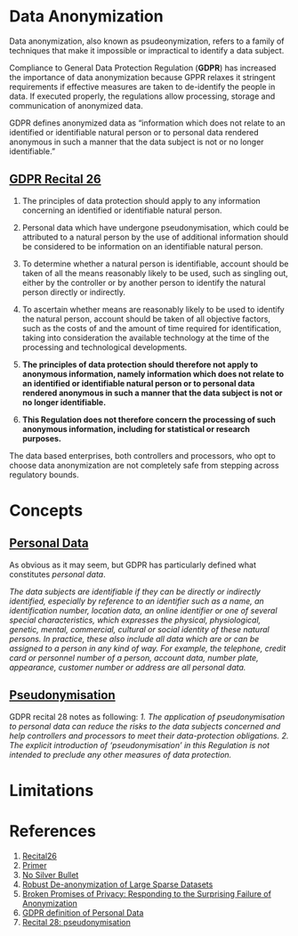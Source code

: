 # Data Anonymization

Data anonymization, also known as psudeonymization, refers to a family of techniques that make it impossible or impractical to identify a data subject.

Compliance to General Data Protection Regulation (**GDPR**) has increased the importance of data anonymization because GPPR relaxes it stringent requirements if effective measures are taken to de-identify the people in data. If executed properly, the regulations allow processing, storage and communication of anonymized data.

GDPR defines anonymized data as “information which does not relate to an identified or identifiable natural person or to personal data rendered anonymous in such a manner that the data subject is not or no longer identifiable.”

## **[GDPR Recital 26](https://gdpr-info.eu/recitals/no-26/)** 

1. The principles of data protection should apply to any information concerning an identified or identifiable natural person. 

2. Personal data which have undergone pseudonymisation, which could be attributed to a natural person by the use of additional information should be considered to be information on an identifiable natural person. 

3. To determine whether a natural person is identifiable, account should be taken of all the means reasonably likely to be used, such as singling out, either by the controller or by another person to identify the natural person directly or indirectly. 

4. To ascertain whether means are reasonably likely to be used to identify the natural person, account should be taken of all objective factors, such as the costs of and the amount of time required for identification, taking into consideration the available technology at the time of the processing and technological developments. 

5. **The principles of data protection should therefore not apply to anonymous information, namely information which does not relate to an identified or identifiable natural person or to personal data rendered anonymous in such a manner that the data subject is not or no longer identifiable.**

6. **This Regulation does not therefore concern the processing of such anonymous information, including for statistical or research purposes.**

The data based enterprises, both controllers and processors, who opt to choose data anonymization are not completely safe from stepping across regulatory bounds.

# Concepts

## [Personal Data](https://gdpr-info.eu/issues/personal-data/)
As obvious as it may seem, but GDPR has particularly defined what constitutes *personal data*.

*The data subjects are identifiable if they can be directly or indirectly identified, especially by reference to an identifier such as a name, an identification number, location data, an online identifier or one of several special characteristics, which expresses the physical, physiological, genetic, mental, commercial, cultural or social identity of these natural persons. In practice, these also include all data which are or can be assigned to a person in any kind of way. For example, the telephone, credit card or personnel number of a person, account data, number plate, appearance, customer number or address are all personal data.*

## [Pseudonymisation](https://gdpr-info.eu/recitals/no-28/)

GDPR recital 28 notes as following:
*1. The application of pseudonymisation to personal data can reduce the risks to the data subjects concerned and help controllers and processors to meet their data-protection obligations. 
2. The explicit introduction of ‘pseudonymisation’ in this Regulation is not intended to preclude any other measures of data protection.*


# Limitations



# References
1. [Recital26](https://gdpr-info.eu/recitals/no-26/)
2. [Primer](https://iapp.org/news/a/looking-to-comply-with-gdpr-heres-a-primer-on-anonymization-and-pseudonymization/)
3. [No Silver Bullet](http://randomwalker.info/publications/no-silver-bullet-de-identification.pdf)
4. [Robust De-anonymization of Large Sparse Datasets](https://www.cs.utexas.edu/~shmat/shmat_oak08netflix.pdf)
5. [Broken Promises of Privacy: Responding to the Surprising Failure of Anonymization](https://papers.ssrn.com/sol3/papers.cfm?abstract_id=1450006)
6. [GDPR definition of Personal Data](https://gdpr-info.eu/issues/personal-data/)
7. [Recital 28: pseudonymisation](https://gdpr-info.eu/recitals/no-28/)
